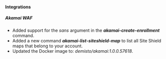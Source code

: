 
#### Integrations

##### Akamai WAF

- Added support for the *sans* argument in the ***akamai-create-enrollment*** command.
- Added a new command ***akamai-list-siteshield-map*** to list all Site Shield maps that belong to your account.
- Updated the Docker image to: *demisto/akamai:1.0.0.57618*.
